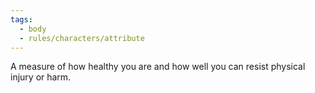 ```yaml
---
tags:
  - body
  - rules/characters/attribute
---
```

A measure of how healthy you are and how well you can resist physical injury or harm.